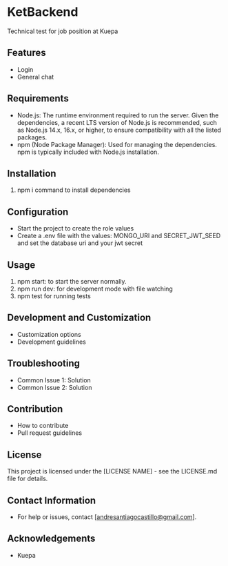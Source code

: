 # KetBackend

Technical test for job position at Kuepa

## Features

- Login
- General chat

## Requirements

- Node.js: The runtime environment required to run the server. Given the dependencies, a recent LTS version of Node.js is recommended,  such as Node.js 14.x, 16.x, or higher, to ensure compatibility with all the listed packages.
- npm (Node Package Manager): Used for managing the dependencies. npm is typically included with Node.js installation.

## Installation

1. npm i command to install dependencies

## Configuration

- Start the project to create the role values
- Create a .env file with the values: MONGO_URI and SECRET_JWT_SEED and set the database uri and your jwt secret

## Usage

1. npm start: to start the server normally.
2. npm run dev: for development mode with file watching
3. npm test for running tests

## Development and Customization

- Customization options
- Development guidelines

## Troubleshooting

- Common Issue 1: Solution
- Common Issue 2: Solution

## Contribution

- How to contribute
- Pull request guidelines

## License

This project is licensed under the [LICENSE NAME] - see the LICENSE.md file for details.

## Contact Information

- For help or issues, contact [andresantiagocastillo@gmail.com].

## Acknowledgements

- Kuepa
